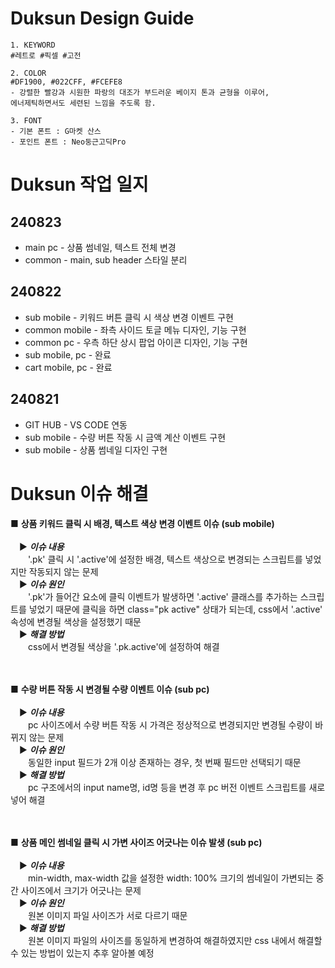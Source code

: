 # Duksun Design Guide
    1. KEYWORD
    #레트로 #픽셀 #고전
    
    2. COLOR
    #DF1900, #022CFF, #FCEFE8
    - 강렬한 빨강과 시원한 파랑의 대조가 부드러운 베이지 톤과 균형을 이루어,
    에너제틱하면서도 세련된 느낌을 주도록 함.
    
    3. FONT
    - 기본 폰트 : G마켓 산스
    - 포인트 폰트 : Neo둥근고딕Pro


# Duksun 작업 일지

## 240823
* main pc - 상품 썸네일, 텍스트 전체 변경
* common - main, sub header 스타일 분리

## 240822
* sub mobile - 키워드 버튼 클릭 시 색상 변경 이벤트 구현
* common mobile - 좌측 사이드 토글 메뉴 디자인, 기능 구현
* common pc - 우측 하단 상시 팝업 아이콘 디자인, 기능 구현
* sub mobile, pc - 완료
* cart mobile, pc - 완료

## 240821
* GIT HUB - VS CODE 연동
* sub mobile - 수량 버튼 작동 시 금액 계산 이벤트 구현
* sub mobile - 상품 썸네일 디자인 구현


# Duksun 이슈 해결

■ __상품 키워드 클릭 시 배경, 텍스트 색상 변경 이벤트 이슈 (sub mobile)__
<br>
<br>
&emsp;▶ ___이슈 내용___<br> &emsp;&emsp;'.pk' 클릭 시 '.active'에 설정한 배경, 텍스트 색상으로 변경되는 스크립트를 넣었지만 작동되지 않는 문제<br>
&emsp;▶ ___이슈 원인___<br> &emsp;&emsp;'.pk'가 들어간 요소에 클릭 이벤트가 발생하면 '.active' 클래스를 추가하는 스크립트를 넣었기 때문에 클릭을 하면 class="pk active" 상태가 되는데, css에서 '.active' 속성에 변경될 색상을 설정했기 때문<br>
&emsp;▶ ___해결 방법___<br> &emsp;&emsp;css에서 변경될 색상을 '.pk.active'에 설정하여 해결<br>
<br>
<br>

■ __수량 버튼 작동 시 변경될 수량 이벤트 이슈 (sub pc)__
<br>
<br>
&emsp;▶ ___이슈 내용___<br> &emsp;&emsp;pc 사이즈에서 수량 버튼 작동 시 가격은 정상적으로 변경되지만 변경될 수량이 바뀌지 않는 문제<br>
&emsp;▶ ___이슈 원인___<br> &emsp;&emsp;동일한 input 필드가 2개 이상 존재하는 경우, 첫 번째 필드만 선택되기 때문<br>
&emsp;▶ ___해결 방법___<br> &emsp;&emsp;pc 구조에서의 input name명, id명 등을 변경 후 pc 버전 이벤트 스크립트를 새로 넣어 해결<br>
<br>
<br>

■ __상품 메인 썸네일 클릭 시 가변 사이즈 어긋나는 이슈 발생 (sub pc)__
<br>
<br>
&emsp;▶ ___이슈 내용___<br> &emsp;&emsp;min-width, max-width 값을 설정한 width: 100% 크기의 썸네일이 가변되는 중간 사이즈에서 크기가 어긋나는 문제 <br>
&emsp;▶ ___이슈 원인___<br> &emsp;&emsp;원본 이미지 파일 사이즈가 서로 다르기 때문<br>
&emsp;▶ ___해결 방법___<br> &emsp;&emsp;원본 이미지 파일의 사이즈를 동일하게 변경하여 해결하였지만 css 내에서 해결할 수 있는 방법이 있는지 추후 알아볼 예정<br>
<br>
<br>
